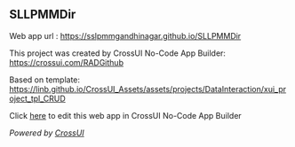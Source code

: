 ## SLLPMMDir
Web app url : https://sslpmmgandhinagar.github.io/SLLPMMDir

This project was created by CrossUI No-Code App Builder: https://crossui.com/RADGithub

Based on template: https://linb.github.io/CrossUI_Assets/assets/projects/DataInteraction/xui_project_tpl_CRUD

Click [here](https://crossui.com/RADGithub/#!from=github&owner=sslpmmgandhinagar&repo=SLLPMMDir) to edit this web app in CrossUI No-Code App Builder

<i>Powered by [CrossUI](https://crossui.com)</i>
